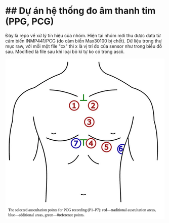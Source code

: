 # ## Dự án hệ thống đo âm thanh tim (PPG, PCG)

Đây là repo về xử lý tín hiệu của nhóm. Hiện tại nhóm mới thu được data từ cảm biến INMP441/PCG (do cảm biến Max30100 bị chết).
Dữ liệu trong thư mục raw, với mỗi một file "cx" thì x là vị trí đo của sensor như trong biểu đồ sau.
Modified là file sau khi loại bỏ kí tự ko có trong ascii.

![PCG sensor placement](./pcg_sensor_placement.png)